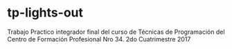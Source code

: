 # tp-lights-out
Trabajo Practico integrador final del curso de Técnicas de Programación del Centro de Formación Profesional Nro 34. 2do Cuatrimestre 2017
